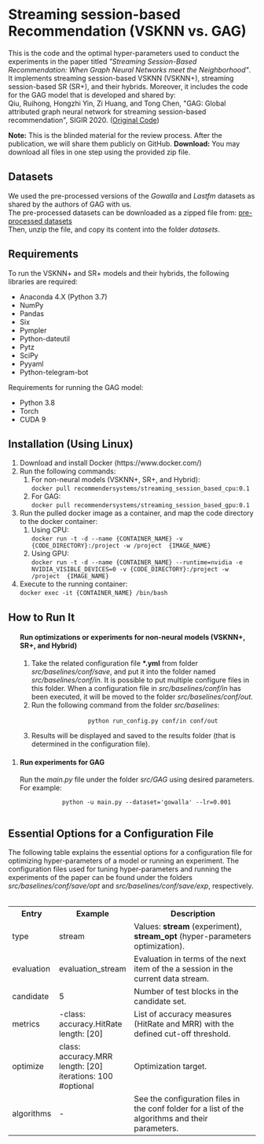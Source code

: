 <h1>Streaming session-based Recommendation (VSKNN vs. GAG)</h1>

This is the code and the optimal hyper-parameters used to conduct the experiments in the paper
titled <i>"Streaming Session-Based Recommendation: When Graph Neural Networks meet the Neighborhood"</i>.
It implements streaming session-based VSKNN (VSKNN+), streaming session-based SR (SR+), and their hybrids. Moreover, it
includes the code for the GAG model that is developed and shared by:
<br>
Qiu, Ruihong, Hongzhi Yin, Zi Huang, and Tong Chen,
"GAG: Global attributed graph neural network for streaming session-based recommendation", SIGIR 2020.
(<a href="https://github.com/RuihongQiu/GAG">Original Code</a>)

<b>Note:</b> This is the blinded material for the review process. After the publication, we will share them publicly on GitHub.
<b>Download:</b> You may download all files in one step using the provided zip file.

<h2>Datasets</h2>
<div>
We used the pre-processed versions of the <i>Gowalla</i> and <i>Lastfm</i> datasets as shared by the authors of GAG with us. 
    <br>The pre-processed datasets can be downloaded as a zipped file from: 
    <a href="https://drive.google.com/file/d/1dBRsh-isQHKPn8GV5jzQnjEevwxmxx8p/view?usp=sharing">pre-processed datasets</a>
    <br> Then, unzip the file, and copy its content into the folder <i>datasets</i>.
</div>

<h2>Requirements</h2>

To run the VSKNN+ and SR+ models and their hybrids, the following libraries are required:

<ul>
    <li>Anaconda 4.X (Python 3.7)</li>
    <li>NumPy</li>
    <li>Pandas</li>
    <li>Six</li>
    <li>Pympler</li>
    <li>Python-dateutil</li>
    <li>Pytz</li>
    <li>SciPy</li>
    <li>Pyyaml</li>
    <li>Python-telegram-bot</li>
</ul>

Requirements for running the GAG model:

<ul>
    <li>Python 3.8</li>
    <li>Torch</li>
    <li>CUDA 9</li>
</ul>

<h2>Installation (Using Linux)</h2>
<ol>
<li> Download and install Docker (https://www.docker.com/) </li>
<li> Run the following commands: 
<ol>
    <li>For non-neural models (VSKNN+, SR+, and Hybrid):<br>
    <code>docker pull recommendersystems/streaming_session_based_cpu:0.1</code></li>
    <li>For GAG:<br>
    <code>docker pull recommendersystems/streaming_session_based_gpu:0.1</code></li>
</ol></li>
<li> Run the pulled docker image as a container, and map the code directory to the docker container:
<br> 
<ol>
    <li>Using CPU:<br>
    <code>docker run -t -d --name {CONTAINER_NAME} -v {CODE_DIRECTORY}:/project -w /project  {IMAGE_NAME}</code></li>
    <li>Using GPU:<br>
    <code>docker run -t -d --name {CONTAINER_NAME} --runtime=nvidia -e NVIDIA_VISIBLE_DEVICES=0 -v {CODE_DIRECTORY}:/project -w /project  {IMAGE_NAME}</code></li>
</ol> 
</li>
<li> Execute to the running container:<br>
<code>docker exec -it {CONTAINER_NAME} /bin/bash</code></li>
</ol>

<h2>How to Run It</h2>
<ol>
    <h4>Run optimizations or experiments for non-neural models (VSKNN+, SR+, and Hybrid)</h4>
    <ol>
        <li>
            Take the related configuration file <b>*.yml</b> from folder <i>src/baselines/conf/save</i>, and
            put it into the folder named <i>src/baselines/conf/in</i>. It is possible to put multiple configure files
            in this folder. When a configuration file in <i>src/baselines/conf/in</i> has been executed,
            it will be moved to the folder <i>src/baselines/conf/out</i>.
        </li>
        <li>
            Run the following command from the folder <i>src/baselines</i>: 
            <br>
            <code>
                python run_config.py conf/in conf/out
            </code>
        </li>    
        <li>
            Results will be displayed and saved to the results folder (that is determined in the configuration file).
        </li>
    </ol>
    </li>
    <li><h4>Run experiments for GAG</h4>
    Run the <i>main.py</i> file under the folder <i>src/GAG</i> using desired parameters. For example:
        <br>
        <code>
            python -u main.py --dataset='gowalla' --lr=0.001
        </code>
    </li>
</ol>


<h2>Essential Options for a Configuration File</h2>
The following table explains the essential options for a configuration file for optimizing hyper-parameters of a model or running an experiment.
The configuration files used for tuning hyper-parameters and running the experiments of the paper can be found under the folders <i>src/baselines/conf/save/opt</i> and <i>src/baselines/conf/save/exp</i>, respectively.
<br><br>
<div>
<div>
    <table class="table table-hover table-bordered">
        <tr>
            <th width="12%" scope="col"> Entry</th>
            <th width="16%" class="conf" scope="col">Example</th>
            <th width="72%" class="conf" scope="col">Description</th>
        </tr>
        <tr>
            <td>type</td>
            <td>stream</td>
            <td>Values: <b>stream</b> (experiment), <b>stream_opt</b> (hyper-parameters optimization).
            </td>
        </tr>
        <tr>
            <td>evaluation</td>
            <td>evaluation_stream</td>
            <td>Evaluation in terms of the next item of the a session in the current data stream.
            </td>
        </tr>
        <tr>
            <td scope="row">candidate</td>
            <td>5</td>
            <td>Number of test blocks in the candidate set.
            </td>
        </tr>
        <tr>
            <td scope="row">metrics</td>
            <td>-class: accuracy.HitRate<br>
                length: [20]
            </td>
            <td>List of accuracy measures (HitRate and MRR) with the defined cut-off threshold.
            </td>
        </tr>
        <tr>
            <td scope="row">optimize</td>
            <td> class: accuracy.MRR <br>
                length: [20]<br>
                iterations: 100 #optional
            </td>
            <td>Optimization target.
            </td>
        </tr>
        <tr>
            <td scope="row">algorithms</td>
            <td>-</td>
            <td>See the configuration files in the conf folder for a list of the
                algorithms and their parameters.<br>
            </td>
        </tr>
    </table>
</div>
</div>

